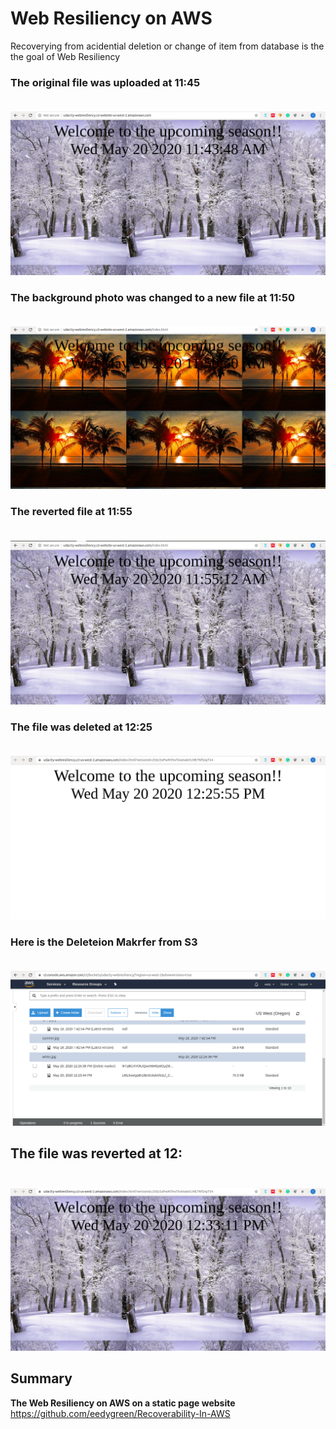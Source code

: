 # Web Resiliency on AWS
Recoverying from acidential deletion or change of item from database is the the goal of Web Resiliency

### The original file was uploaded at 11:45 <br> <br/>
![Original File upload at 11:45](https://github.com/eedygreen/Recoverability-In-AWS/blob/master/Web%20Resiliency/s3_original.png)

### The background photo was changed to a new file at 11:50 <br> <br/>
![New File uploaded at 11:50](https://github.com/eedygreen/Recoverability-In-AWS/blob/master/Web%20Resiliency/s3_season.png)

### The reverted file at 11:55 <br> <br/>
![Reverted File at 11:55](https://github.com/eedygreen/Recoverability-In-AWS/blob/master/Web%20Resiliency/s3_season_revert.png)

### The file was deleted at 12:25 <br> <br/>
![File Deleted at 12:25](https://github.com/eedygreen/Recoverability-In-AWS/blob/master/Web%20Resiliency/s3_deletion.png)

### Here is the Deleteion Makrfer from S3 <br> <br/>
![Deletion Marker at 12:25](https://github.com/eedygreen/Recoverability-In-AWS/blob/master/Web%20Resiliency/s3_deletion_marker.png)

## The file was reverted at 12: <br> <br/>
![Reverted Delete File at 12:33](https://github.com/eedygreen/Recoverability-In-AWS/blob/master/Web%20Resiliency/s3_deletion_revert.png)


## Summary
**The Web Resiliency on AWS on a static page website** https://github.com/eedygreen/Recoverability-In-AWS

